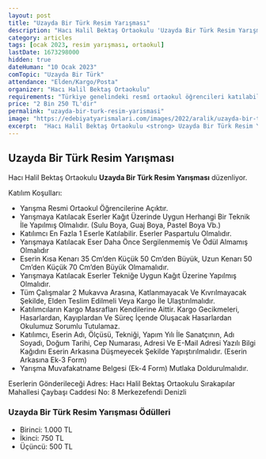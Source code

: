 ```yaml
---
layout: post
title: "Uzayda Bir Türk Resim Yarışması"
description: "Hacı Halil Bektaş Ortaokulu 'Uzayda Bir Türk Resim Yarışması' düzenliyor."
category: articles
tags: [ocak 2023, resim yarışması, ortaokul]
lastDate: 1673298000
hidden: true
dateHuman: "10 Ocak 2023"
comTopic: "Uzayda Bir Türk"
attendance: "Elden/Kargo/Posta"
organizer: "Hacı Halil Bektaş Ortaokulu"
requirements: "Türkiye genelindeki resmî ortaokul öğrencileri katılabilir."
price: "2 Bin 250 TL'dir"
permalink: "uzayda-bir-turk-resim-yarismasi"
image: "https://edebiyatyarismalari.com/images/2022/aralik/uzayda-bir-turk-resim-yarismasi.jpg"
excerpt:  "Hacı Halil Bektaş Ortaokulu <strong> Uzayda Bir Türk Resim Yarışması </strong> düzenliyor."
---
```


## Uzayda Bir Türk Resim Yarışması
Hacı Halil Bektaş Ortaokulu **Uzayda Bir Türk Resim Yarışması** düzenliyor.  

Katılım Koşulları:
- Yarışma Resmi Ortaokul Öğrencilerine Açıktır.
- Yarışmaya Katılacak Eserler Kağıt Üzerinde Uygun Herhangi Bir Teknik İle Yapılmış Olmalıdır. (Sulu Boya, Guaj Boya, Pastel Boya Vb.)
- Katılımcı En Fazla 1 Eserle Katılabilir. Eserler Paspartulu Olmalıdır.
- Yarışmaya Katılacak Eser Daha Önce Sergilenmemiş Ve Ödül Almamış Olmalıdır
- Eserin Kısa Kenarı 35 Cm’den Küçük 50 Cm’den Büyük, Uzun Kenarı 50 Cm’den Küçük 70 Cm’den Büyük Olmamalıdır.
- Yarışmaya Katılacak Eserler Tekniğe Uygun Kağıt Üzerine Yapılmış Olmalıdır.
- Tüm Çalışmalar 2 Mukavva Arasına, Katlanmayacak Ve Kıvrılmayacak Şekilde, Elden Teslim Edilmeli Veya Kargo İle Ulaştırılmalıdır.
- Katılımcıların Kargo Masrafları Kendilerine Aittir. Kargo Gecikmeleri, Hasarlardan, Kayıplardan Ve Süreç İçende Oluşacak Hasarlardan Okulumuz Sorumlu Tutulamaz.
- Katılımcı, Eserin Adı, Ölçüsü, Tekniği, Yapım Yılı İle Sanatçının, Adı Soyadı, Doğum Tarihi, Cep Numarası, Adresi Ve E-Mail Adresi Yazılı Bilgi Kağıdını Eserin Arkasına Düşmeyecek Şekilde Yapıştırılmalıdır. (Eserin Arkasına Ek-3 Form)
- Yarışma Muvafakatname Belgesi (Ek-4 Form) Mutlaka Doldurulmalıdır.

Eserlerin Gönderileceği Adres: Hacı Halil Bektaş Ortaokulu Sırakapılar Mahallesi Çaybaşı Caddesi No: 8 Merkezefendi Denizli

### Uzayda Bir Türk Resim Yarışması Ödülleri
- Birinci: 1.000 TL
- İkinci: 750 TL
- Üçüncü: 500 TL